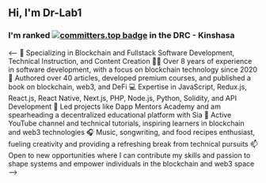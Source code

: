 ## Hi, I'm Dr-Lab1

### I'm ranked [![committers.top badge](https://user-badge.committers.top/congo_kinshasa/Dr-Lab1.svg)](https://user-badge.committers.top/congo_kinshasa/Dr-Lab1) in the DRC - Kinshasa

<-- 🌱 Specializing in Blockchain and Fullstack Software Development, Technical Instruction, and Content Creation
👨‍💻 Over 8 years of experience in software development, with a focus on blockchain technology since 2020
📝 Authored over 40 articles, developed premium courses, and published a book on blockchain, web3, and DeFi
💻 Expertise in JavaScript, Redux.js, React.js, React Native, Next.js, PHP, Node.js, Python, Solidity, and API Development
🚀 Led projects like Dapp Mentors Academy and am spearheading a decentralized educational platform with Sia
🎥 Active YouTube channel and technical tutorials, inspiring learners in blockchain and web3 technologies
🎧 Music, songwriting, and food recipes enthusiast, fueling creativity and providing a refreshing break from technical pursuits
📫 Open to new opportunities where I can contribute my skills and passion to shape systems and empower individuals in the blockchain and web3 space
-->
